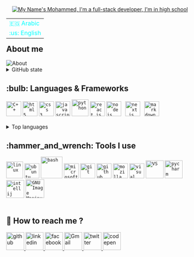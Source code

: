
<div align="center">
<a href="https://git.io/typing-svg"><img src="https://readme-typing-svg.herokuapp.com?center=true&vCenter=true&height=100&size=35&width=600&lines=I'm+Mohammed+Naser!;I'm+a+full-stack+developer;I'm+a+student+in+high+school" alt="My Name's Mohammed, I'm a full-stack developer, I'm in high school"> </a>
</div>

<table align="right">
 <tr><td><a style="text-decoration: none; color: aqua" href="https://github.com/Carol42/Carol42/blob/main/README.md">🇪🇬 Arabic</a></td></tr>
 <tr><td><a style="text-decoration: none; color: aqua" href="https://github.com/Carol42/Carol42/blob/main/README.md">:us: English</a></td></tr>
</table>



## About me
<img alt="About"  src="https://user-images.githubusercontent.com/102864258/164969467-69059455-5c8e-4dde-843f-83ad1604bf13.png"/> 
<details>
 <summary>GitHub state</summary>
 
![Mohammed's GitHub stats](https://github-readme-stats.vercel.app/api?username=MohammedNaser28&hide=prs&theme=tokyonight)
 
</details>
<h2>:bulb: Languages & Frameworks</h2>
<code><img title="C++" alt="C++" width="40px" src="https://user-images.githubusercontent.com/42747200/46140125-da084900-c26d-11e8-8ea7-c45ae6306309.png" /></code>
<code><img title="HTML 5" alt="html5" width="40px" src="https://cdn.jsdelivr.net/gh/devicons/devicon/icons/html5/html5-original.svg" /></code>
<code><img title="CSS 3" alt="css 3" width="40px" src="https://cdn.jsdelivr.net/gh/devicons/devicon/icons/css3/css3-original.svg" /></code>
<code><img title="JavaScript" alt="javascript" width="40px" src="https://cdn.jsdelivr.net/gh/devicons/devicon/icons/javascript/javascript-original.svg" /></code>
<code><img title="Python" alt="python" width="45px" src="https://cdn.jsdelivr.net/gh/devicons/devicon/icons/python/python-original.svg" /></code>
<code><img title="ReactJS" alt="react js" width="40px" src="https://cdn.jsdelivr.net/gh/devicons/devicon/icons/react/react-original.svg" /></code>
<code><img title="NodeJS" alt="node js" width="40px" src="https://cdn.jsdelivr.net/gh/devicons/devicon/icons/nodejs/nodejs-original.svg" /></code>
<code> <img title="Next.js" alt="next.js" width="40px" src="https://cdn.jsdelivr.net/gh/devicons/devicon/icons/nextjs/nextjs-original.svg" /></code>
<code> <img title="Markdown" alt="markdown" width="40px" src="https://cdn.jsdelivr.net/gh/devicons/devicon/icons/markdown/markdown-original.svg" /></code>
</br></br>
<details>
<summary>Top languages</summary>
<div align="left"> <a href="https://github.com/anuraghazra/github-readme-stats">
 <img src="https://github-readme-stats.vercel.app/api/top-langs/?username=MohammedNaser28&layout=compact&langs_count=16&theme=tokyonight"/> </a>
 </div>
</details>
<h2>:hammer_and_wrench: Tools I use</h2>
<code><img title="Linux" alt="linux" width="45px" src="https://cdn.jsdelivr.net/gh/devicons/devicon/icons/linux/linux-original.svg" /></code>
<code><img title="Ubuntu" alt="ubuntu" width="40px" src="https://cdn.jsdelivr.net/gh/devicons/devicon/icons/ubuntu/ubuntu-plain.svg" /></code>
<code><img title="bash" width="58px" alt="bash" src="https://user-images.githubusercontent.com/102864258/164979825-c2d1bc5c-2b43-4451-bf63-396b71e28f18.svg"/></code>
<code><img title="MS Windows" alt="microsoft windows" width="40px" src="https://cdn.jsdelivr.net/gh/devicons/devicon/icons/windows8/windows8-original.svg" /></code>
<code><img title="Git" alt="git" width="40px" src="https://cdn.jsdelivr.net/gh/devicons/devicon/icons/git/git-original.svg" /></code>
<code><img title="GitHub" alt="github" width="40px" src="https://cdn.jsdelivr.net/gh/devicons/devicon/icons/github/github-original.svg" /></code>
<!-- <br> -->
<code><img title="Mozilla Firefox" alt="mozilla firefox" width="40px" src="https://cdn.jsdelivr.net/gh/devicons/devicon/icons/firefox/firefox-original.svg" /></code>
<code><img title="VS Code" alt="visual studio code" width="40px" src="https://cdn.jsdelivr.net/gh/devicons/devicon/icons/vscode/vscode-original.svg" /></code>
<code><img title="VS" alt="VS" width="48px" src="https://user-images.githubusercontent.com/102864258/164979277-81eddd11-d19b-47ec-9633-d5e08a2faf7b.svg"/></code>
<code><img title="pycharm" alt="pycharm" width="48px" src="https://user-images.githubusercontent.com/102864258/164969897-c6a8db38-c707-45e7-8e4d-53b2a4fcd1c9.svg"/></code>
<code><img title="intellij" alt="intellij" width="48px" src="https://user-images.githubusercontent.com/102864258/164979378-e2cd0d1c-f4b3-4b62-9e1f-ff95008535ee.svg"/></code>
<code><img title="GIMP" alt="GNU Image Manipulation Program - GIMP" width="50px" src="https://cdn.jsdelivr.net/gh/devicons/devicon/icons/gimp/gimp-original.svg" /></code>
</br></br>

## :busts_in_silhouette: How to reach me ?
<!--
<h3 align="left">Connect with me:</h3>
<p align="left">
<a href="https://codepen.io/fdsfdsf" target="blank">
<img align="center" src="https://raw.githubusercontent.com/rahuldkjain/github-profile-readme-generator/master/src/images/icons/Social/codepen.svg" alt="fdsfdsf" height="30" width="40" />
 </a>
<a href="https://twitter.com/@mohammed" target="blank">
 <img align="center" src="https://raw.githubusercontent.com/rahuldkjain/github-profile-readme-generator/master/src/images/icons/Social/twitter.svg" alt="@mohammed" height="30" width="40" />
 </a>
<a href="https://linkedin.com/in/dfhhhgf" target="blank">
 <img align="center" src="https://raw.githubusercontent.com/rahuldkjain/github-profile-readme-generator/master/src/images/icons/Social/linked-in-alt.svg" alt="dfhhhgf" height="30" width="40" />
 </a>
<a href="https://fb.com/gfdhhd" target="blank">
 <img align="center" src="https://raw.githubusercontent.com/rahuldkjain/github-profile-readme-generator/master/src/images/icons/Social/facebook.svg" alt="gfdhhd" height="30" width="40" />
 </a>
<a href="https://www.hackerrank.com/hdfhh" target="blank">
 <img align="center" src="https://raw.githubusercontent.com/rahuldkjain/github-profile-readme-generator/master/src/images/icons/Social/hackerrank.svg" alt="hdfhh" height="30" width="40" />
 </a>
</p> -->

<a href="https://github.com/MohammedNaser28" target="_blank" >
<img width ="48px" alt="github" title="github" src="https://img.icons8.com/ios-glyphs/30/000000/github.png"/>
</a>

<a href="www.linkedin.com/in/mohammed-naser-2253a0235" target="_blank">
 <img width ="48px" alt="linkedin" title="linkedin" src="https://user-images.githubusercontent.com/102864258/165124205-fc73de90-6ffc-47e9-9179-40d1c971ae2a.svg" />
<a href="https://www.facebook.com/profile.php?id=100077884818599" target="_blank"> 
 <img width ="48px" alt ="facebook" title="facebook" src="https://user-images.githubusercontent.com/102864258/165124197-2e22b7de-5fd5-40d7-866c-cbadc03f96a6.svg" />
 </a>
 <a href="mailto:MohammedNaser2826@gmail.com" target="_blank"> 
 <img width ="48px" alt="Gmail" title="Gmail" src="https://user-images.githubusercontent.com/102864258/165145459-c5ae8bba-ac20-4a52-84e7-ce6de1841cc7.svg" />
 </a>
 <a href="https://twitter.com/MohammedNaser06" target="_blank"> 
 <img width ="48px" alt"twitter" title="twitter" src="https://user-images.githubusercontent.com/102864258/165145310-4134bfe9-9bee-42e1-97ab-213d269790f8.svg" />
 </a>
<a href="https://codepen.io/MohNaser" target="_blank" >
 <img width ="48px" alt="codepen" title="codepen" src="https://img.icons8.com/material/24/000000/codepen.png"/> 
 </a>
 
<!-- <a href="#" target="_blank">
 <img width="25px" alt="hackerrank" title="hackerrank" src="https://img.icons8.com/material/24/000000/codepen.png"/> 
 </a> -->

 

